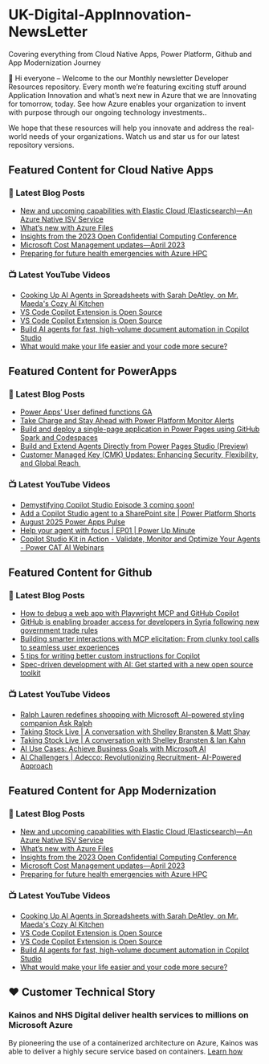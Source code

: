 # UK-Digital-AppInnovation-NewsLetter

Covering everything from Cloud Native Apps, Power Platform, Github and App Modernization Journey

👋 Hi everyone – Welcome to the our Monthly newsletter Developer Resources repository. Every month we’re featuring exciting stuff around Application Innovation and what’s next new in Azure that we are Innovating for tomorrow, today. See how Azure enables your organization to invent with purpose through our ongoing technology investments..


We hope that these resources will help you innovate and address the real-world needs of your organizations. Watch us and star us for our latest repository versions.

## Featured Content for Cloud Native Apps


### 📝 Latest Blog Posts

    
<!-- BLOGCNA:START -->
- [New and upcoming capabilities with Elastic Cloud (Elasticsearch)—An Azure Native ISV Service](https://azure.microsoft.com/blog/new-and-upcoming-capabilities-with-elastic-cloud-elasticsearch-an-azure-native-isv-service/)
- [What’s new with Azure Files](https://azure.microsoft.com/blog/what-s-new-with-azure-files/)
- [Insights from the 2023 Open Confidential Computing Conference](https://azure.microsoft.com/blog/insights-from-the-2023-open-confidential-computing-conference/)
- [Microsoft Cost Management updates—April 2023](https://azure.microsoft.com/blog/microsoft-cost-management-updates-april-2023/)
- [Preparing for future health emergencies with Azure HPC ](https://azure.microsoft.com/blog/preparing-for-future-health-emergencies-with-azure-hpc/)
<!-- BLOGCNA:END -->

### 📺 Latest YouTube Videos

 
<!-- YOUTUBECNA:START -->
- [Cooking Up AI Agents in Spreadsheets with Sarah DeAtley, on Mr. Maeda&#39;s Cozy AI Kitchen](https://www.youtube.com/watch?v=koBGu8PNeds)
- [VS Code Copilot Extension is Open Source](https://www.youtube.com/watch?v=GfVnJO8fwwk)
- [VS Code Copilot Extension is Open Source](https://www.youtube.com/shorts/5Ffbk_hJWWI)
- [Build AI agents for fast, high-volume document automation in Copilot Studio](https://www.youtube.com/watch?v=crHR6sEnTpE)
- [What would make your life easier and your code more secure?](https://www.youtube.com/shorts/6YwZg9SZzls)
<!-- YOUTUBECNA:END -->

##  Featured Content for PowerApps
### 📝 Latest Blog Posts
<!-- BLOGPOWER:START -->
- [Power Apps’ User defined functions GA](https://www.microsoft.com/en-us/power-platform/blog/power-apps/power-apps-user-defined-functions-ga/)
- [Take Charge and Stay Ahead with Power Platform Monitor Alerts](https://www.microsoft.com/en-us/power-platform/blog/power-apps/take-charge-and-stay-ahead-with-power-platform-monitor-alerts/)
- [Build and deploy a single-page application in Power Pages using GitHub Spark and Codespaces](https://www.microsoft.com/en-us/power-platform/blog/power-pages/build-and-deploy-a-single-page-application-in-power-pages-using-github-spark-and-codespaces/)
- [Build and Extend Agents Directly from Power Pages Studio (Preview)](https://www.microsoft.com/en-us/power-platform/blog/power-pages/build-and-extend-agents-directly-from-power-pages-studio-preview/)
- [Customer Managed Key (CMK) Updates: Enhancing Security, Flexibility, and Global Reach ](https://www.microsoft.com/en-us/power-platform/blog/2025/08/12/customer-managed-key-updates/)
<!-- BLOGPOWER:END -->
 ### 📺 Latest YouTube Videos
    
<!-- YOUTUBEPOWER:START -->
- [Demystifying Copilot Studio Episode 3 coming soon!](https://www.youtube.com/watch?v=VGmXv3svb4I)
- [Add a Copilot Studio agent to a SharePoint site | Power Platform Shorts](https://www.youtube.com/watch?v=al48plM4mYI)
- [August 2025 Power Apps Pulse](https://www.youtube.com/watch?v=C_tPIs0JsK0)
- [Help your agent with focus | EP01 | Power Up Minute](https://www.youtube.com/watch?v=vp8mLLKSZoA)
- [Copilot Studio Kit in Action - Validate, Monitor and Optimize Your Agents - Power CAT AI Webinars](https://www.youtube.com/watch?v=3ja7jGLT9ko)
<!-- YOUTUBEPOWER:END -->

##  Featured Content for Github
### 📝 Latest Blog Posts
<!-- BLOGGITHUB:START -->
- [How to debug a web app with Playwright MCP and GitHub Copilot](https://github.blog/ai-and-ml/github-copilot/how-to-debug-a-web-app-with-playwright-mcp-and-github-copilot/)
- [GitHub is enabling broader access for developers in Syria following new government trade rules](https://github.blog/company/github-is-enabling-broader-access-for-developers-in-syria-following-new-government-trade-rules/)
- [Building smarter interactions with MCP elicitation: From clunky tool calls to seamless user experiences](https://github.blog/ai-and-ml/github-copilot/building-smarter-interactions-with-mcp-elicitation-from-clunky-tool-calls-to-seamless-user-experiences/)
- [5 tips for writing better custom instructions for Copilot](https://github.blog/ai-and-ml/github-copilot/5-tips-for-writing-better-custom-instructions-for-copilot/)
- [Spec-driven development with AI: Get started with a new open source toolkit](https://github.blog/ai-and-ml/generative-ai/spec-driven-development-with-ai-get-started-with-a-new-open-source-toolkit/)
<!-- BLOGGITHUB:END -->
### 📺 Latest YouTube Videos
<!-- YOUTUBEGITHUB:START -->
- [Ralph Lauren redefines shopping with Microsoft AI–powered styling companion Ask Ralph](https://www.youtube.com/watch?v=JK1tqjqQeL8)
- [Taking Stock Live | A conversation with Shelley Bransten &amp; Matt Shay](https://www.youtube.com/watch?v=QSenlrhP43A)
- [Taking Stock Live | A conversation with Shelley Bransten &amp; Ian Kahn](https://www.youtube.com/watch?v=gHGMBxy2W1c)
- [AI Use Cases: Achieve Business Goals with Microsoft AI](https://www.youtube.com/watch?v=j9jGYAY9uig)
- [AI Challengers | Adecco: Revolutionizing Recruitment- AI-Powered Approach](https://www.youtube.com/watch?v=5N3FR8lzC3Q)
<!-- YOUTUBEGITHUB:END -->
##  Featured Content for App Modernization
### 📝 Latest Blog Posts
<!-- BLOGAPPMOD:START -->
- [New and upcoming capabilities with Elastic Cloud (Elasticsearch)—An Azure Native ISV Service](https://azure.microsoft.com/blog/new-and-upcoming-capabilities-with-elastic-cloud-elasticsearch-an-azure-native-isv-service/)
- [What’s new with Azure Files](https://azure.microsoft.com/blog/what-s-new-with-azure-files/)
- [Insights from the 2023 Open Confidential Computing Conference](https://azure.microsoft.com/blog/insights-from-the-2023-open-confidential-computing-conference/)
- [Microsoft Cost Management updates—April 2023](https://azure.microsoft.com/blog/microsoft-cost-management-updates-april-2023/)
- [Preparing for future health emergencies with Azure HPC ](https://azure.microsoft.com/blog/preparing-for-future-health-emergencies-with-azure-hpc/)
<!-- BLOGAPPMOD:END -->
### 📺 Latest YouTube Videos
<!-- YOUTUBEAPPMOD:START -->
- [Cooking Up AI Agents in Spreadsheets with Sarah DeAtley, on Mr. Maeda&#39;s Cozy AI Kitchen](https://www.youtube.com/watch?v=koBGu8PNeds)
- [VS Code Copilot Extension is Open Source](https://www.youtube.com/watch?v=GfVnJO8fwwk)
- [VS Code Copilot Extension is Open Source](https://www.youtube.com/shorts/5Ffbk_hJWWI)
- [Build AI agents for fast, high-volume document automation in Copilot Studio](https://www.youtube.com/watch?v=crHR6sEnTpE)
- [What would make your life easier and your code more secure?](https://www.youtube.com/shorts/6YwZg9SZzls)
<!-- YOUTUBEAPPMOD:END -->


## ♥️ Customer Technical Story 

### Kainos and NHS Digital deliver health services to millions on Microsoft Azure

By pioneering the use of a containerized architecture on Azure, Kainos was able to deliver a highly secure service based on containers. [Learn how](https://customers.microsoft.com/en-us/story/1368348549535774520-kainos-and-nhs-digital-deliver-health-services-to-millions-on-microsoft-azure)

